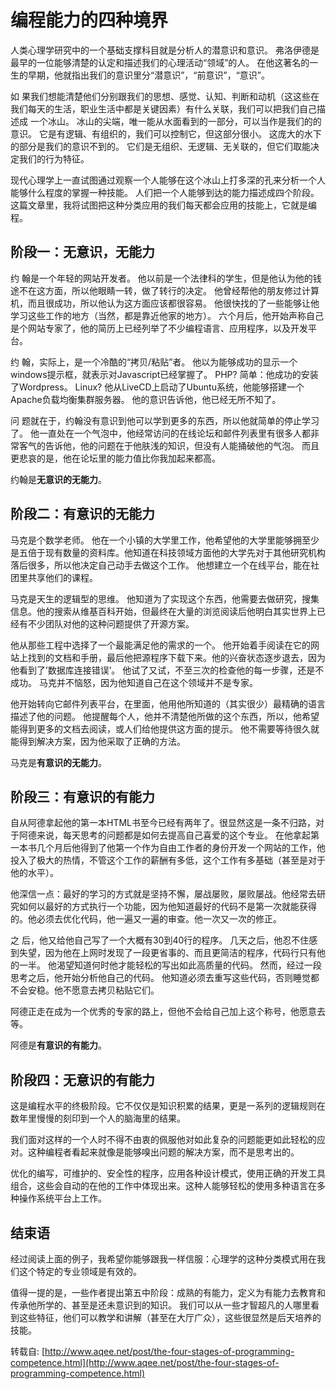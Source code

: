 # 编程能力的四种境界

人类心理学研究中的一个基础支撑科目就是分析人的潜意识和意识。 弗洛伊德是最早的一位能够清楚的认定和描述我们的心理活动“领域”的人。 在他这著名的一生的早期，他就指出我们的意识里分“潜意识”，“前意识”，“意识”。

如 果我们想能清楚他们分别跟我们的思想、感觉、认知、判断和动机（这这些在我们每天的生活，职业生活中都是关键因素）有什么关联，我们可以把我们自己描述成 一个冰山。 冰山的尖端，唯一能从水面看到的一部分，可以当作是我们的的意识。 它是有逻辑、有组织的，我们可以控制它，但这部分很小。 这庞大的水下的部分是我们的意识不到的。 它们是无组织、无逻辑、无关联的，但它们取能决定我们的行为特征。

现代心理学上一直试图通过观察一个人能够在这个冰山上打多深的孔来分析一个人能够什么程度的掌握一种技能。 人们把一个人能够到达的能力描述成四个阶段。 这篇文章里，我将试图把这种分类应用的我们每天都会应用的技能上，它就是编程。

## 阶段一：无意识，无能力

约 翰是一个年轻的网站开发者。 他以前是一个法律科的学生，但是他认为他的钱途不在这方面，所以他眼睛一转，做了转行的决定。 他曾经帮他的朋友修过计算机，而且很成功，所以他认为这方面应该都很容易。 他很快找的了一些能够让他学习这些工作的地方（当然，都是靠近他家的地方）。 六个月后，他开始声称自己是个网站专家了，他的简历上已经列举了不少编程语言、应用程序，以及开发平台。

约 翰，实际上，是一个冷酷的“拷贝/粘贴”者。 他以为能够成功的显示一个windows提示框，就表示对Javascript已经掌握了。 PHP? 简单：他成功的安装了Wordpress。 Linux? 他从LiveCD上启动了Ubuntu系统，他能够搭建一个Apache负载均衡集群服务器。 他的意识告诉他，他已经无所不知了。

问 题就在于，约翰没有意识到他可以学到更多的东西，所以他就简单的停止学习了。 他一直处在一个气泡中，他经常访问的在线论坛和邮件列表里有很多人都非常客气的告诉他，他的问题在于他肤浅的知识，但没有人能捅破他的气泡。 而且更悲哀的是，他在论坛里的能力值比你我加起来都高。

约翰是**无意识的无能力**。

## 阶段二：有意识的无能力

马克是个数学老师。 他在一个小镇的大学里工作，他希望他的大学里能够拥至少是五倍于现有数量的资料库。他知道在科技领域方面他的大学先对于其他研究机构落后很多，所以他决定自己动手去做这个工作。 他想建立一个在线平台，能在社团里共享他们的课程。

马克是天生的逻辑型的思维。 他知道为了实现这个东西，他需要去做研究，搜集信息。他的搜索从维基百科开始，但最终在大量的浏览阅读后他明白其实世界上已经有不少团队对他的这种问题提供了开源方案。

他从那些工程中选择了一个最能满足他的需求的一个。 他开始着手阅读在它的网站上找到的文档和手册，最后他把源程序下载下来。他的兴奋状态逐步退去，因为他看到了’数据库连接错误’。 他试了又试，不至三次的检查他的每一步骤，还是不成功。 马克并不恼怒，因为他知道自己在这个领域并不是专家。

他开始转向它邮件列表平台，在里面，他用他所知道的（其实很少）最精确的语言描述了他的问题。 他提醒每个人，他并不清楚他所做的这个东西，所以，他希望能得到更多的文档去阅读，或人们给他提供这方面的提示。 他不需要等待很久就能得到解决方案，因为他采取了正确的方法。

马克是**有意识的无能力**。

## 阶段三：有意识的有能力

自从阿德拿起他的第一本HTML书至今已经有两年了。很显然这是一条不归路，对于阿德来说，每天思考的问题都是如何去提高自己喜爱的这个专业。 在他拿起第一本书几个月后他得到了他第一个作为自由工作者的身份开发一个网站的工作，他投入了极大的热情，不管这个工作的薪酬有多低，这个工作有多基础（甚至是对于他的水平）。

他深信一点：最好的学习的方式就是坚持不懈，屡战屡败，屡败屡战。他经常去研究如何以最好的方式执行一个功能，因为他知道最好的代码不是第一次就能获得的。他必须去优化代码，他一遍又一遍的审查。他一次又一次的修正。

之 后，他又给他自己写了一个大概有30到40行的程序。 几天之后，他忍不住感到失望，因为他在上网时发现了一段更省事的、而且更简洁的程序，代码行只有他的一半。 他渴望知道何时他才能轻松的写出如此高质量的代码。 然而，经过一段思考之后，他开始分析他自己的代码。 他知道必须去重写这些代码，否则睡觉都不会安稳。他不愿意去拷贝粘贴它们。

阿德正走在成为一个优秀的专家的路上，但他不会给自己加上这个称号，他愿意去等。

阿德是**有意识的有能力**。

## 阶段四：无意识的有能力

这是编程水平的终极阶段。它不仅仅是知识积累的结果，更是一系列的逻辑规则在数年里慢慢的刻印到一个人的脑海里的结果。

我们面对这样的一个人时不得不由衷的佩服他对如此复杂的问题能更如此轻松的应对。这种编程者看起来就像是能够嗅出问题的解决方案，而不是思考出的。

优化的编写，可维护的、安全性的程序，应用各种设计模式，使用正确的开发工具组合，这些会自动的在他的工作中体现出来。这种人能够轻松的使用多种语言在多种操作系统平台上工作。

## 结束语

经过阅读上面的例子，我希望你能够跟我一样信服：心理学的这种分类模式用在我们这个特定的专业领域是有效的。

值得一提的是，一些作者提出第五中阶段：成熟的有能力，定义为有能力去教育和传承他所学的、甚至是还未意识到的知识。 我们可以从一些才智超凡的人哪里看到这些特征，他们可以教学和讲解（甚至在大厅广众），这些很显然是后天培养的技能。

转载自: [http://www.aqee.net/post/the-four-stages-of-programming-competence.html](http://www.aqee.net/post/the-four-stages-of-programming-competence.html)


